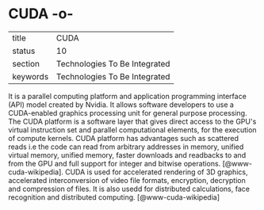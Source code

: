 # CUDA -o-


|          |                               |
| -------- | ----------------------------- |
| title    | CUDA                          | 
| status   | 10                            |
| section  | Technologies To Be Integrated |
| keywords | Technologies To Be Integrated |



It is a parallel computing platform and application programming
interface (API) model created by Nvidia. It allows software developers
to use a CUDA-enabled graphics processing unit for general purpose
processing. The CUDA platform is a software layer that gives direct
access to the GPU's virtual instruction set and parallel computational
elements, for the execution of compute kernels.  CUDA platform has
advantages such as scattered reads i.e the code can read from
arbitrary addresses in memory, unified virtual memory, unified memory,
faster downloads and readbacks to and from the GPU and full support
for integer and bitwise operations. [@www-cuda-wikipedia].  CUDA
is used for accelerated rendering of 3D graphics, accelerated
interconversion of video file formats, encryption, decryption and
compression of files.  It is also usedd for distributed calculations,
face recognition and distributed computing. [@www-cuda-wikipedia]
    

